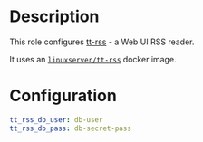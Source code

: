 # Description

This role configures [tt-rss](https://tt-rss.org/) - a Web UI RSS reader.

It uses an [`linuxserver/tt-rss`](https://hub.docker.com/r/linuxserver/tt-rss/) docker image.

# Configuration

```yaml
tt_rss_db_user: db-user
tt_rss_db_pass: db-secret-pass
```
